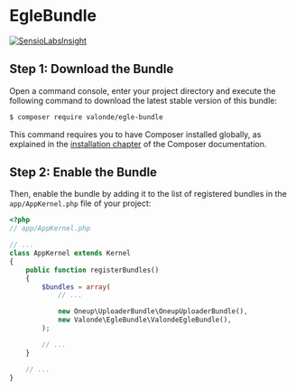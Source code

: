 EgleBundle
==========

[![SensioLabsInsight](https://insight.sensiolabs.com/projects/63b79604-c378-4c1b-8d9b-dad325b76894/mini.png)](https://insight.sensiolabs.com/projects/63b79604-c378-4c1b-8d9b-dad325b76894)

Step 1: Download the Bundle
---------------------------

Open a command console, enter your project directory and execute the
following command to download the latest stable version of this bundle:

```bash
$ composer require valonde/egle-bundle
```

This command requires you to have Composer installed globally, as explained
in the [installation chapter](https://getcomposer.org/doc/00-intro.md)
of the Composer documentation.

Step 2: Enable the Bundle
-------------------------

Then, enable the bundle by adding it to the list of registered bundles
in the `app/AppKernel.php` file of your project:

```php
<?php
// app/AppKernel.php

// ...
class AppKernel extends Kernel
{
    public function registerBundles()
    {
        $bundles = array(
            // ...

            new Oneup\UploaderBundle\OneupUploaderBundle(),
			new Valonde\EgleBundle\ValondeEgleBundle(),
        );

        // ...
    }

    // ...
}
```
